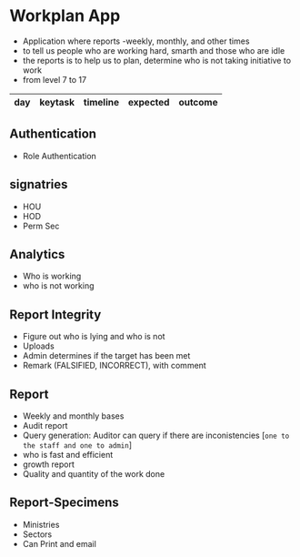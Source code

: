 # Workplan App

- Application where reports -weekly, monthly, and other times
- to tell us people who are working hard, smarth and those who are idle
- the reports is to help us to plan, determine who is not taking initiative to work
- from level 7 to 17

| day | keytask | timeline | expected | outcome|
|------|-------------|-------------|---------------|--------------|

## Authentication

- Role Authentication

## signatries

- HOU
- HOD
- Perm Sec

## Analytics

- Who is working
- who is not working

## Report Integrity

- Figure out who is lying and who is not
- Uploads
- Admin determines if the target has been met
- Remark (FALSIFIED, INCORRECT), with comment

## Report

- Weekly and monthly bases
- Audit report
- Query generation: Auditor can query if there are inconistencies [`one to the staff and one to admin`]
- who is fast and efficient
- growth report
- Quality and quantity of the work done

## Report-Specimens

- Ministries
- Sectors
- Can Print and email
